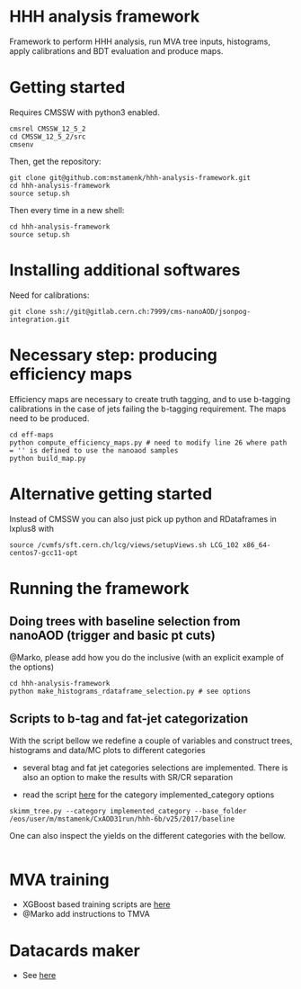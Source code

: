 # HHH analysis framework
Framework to perform HHH analysis, run MVA tree inputs, histograms, apply calibrations and BDT evaluation and produce maps.

# Getting started
Requires CMSSW with python3 enabled.

```
cmsrel CMSSW_12_5_2
cd CMSSW_12_5_2/src
cmsenv
```

Then, get the repository:
```
git clone git@github.com:mstamenk/hhh-analysis-framework.git
cd hhh-analysis-framework
source setup.sh
```

Then every time in a new shell:
```
cd hhh-analysis-framework
source setup.sh
```

# Installing additional softwares
Need for calibrations:
```
git clone ssh://git@gitlab.cern.ch:7999/cms-nanoAOD/jsonpog-integration.git
```

# Necessary step: producing efficiency maps
Efficiency maps are necessary to create truth tagging, and to use b-tagging calibrations in the case of jets failing the b-tagging requirement. The maps need to be produced.
```
cd eff-maps
python compute_efficiency_maps.py # need to modify line 26 where path = '' is defined to use the nanoaod samples
python build_map.py
```

# Alternative getting started

Instead of CMSSW you can also just pick up python and RDataframes in lxplus8 with

```
source /cvmfs/sft.cern.ch/lcg/views/setupViews.sh LCG_102 x86_64-centos7-gcc11-opt
```



# Running the framework

## Doing trees with baseline selection from nanoAOD (trigger and basic pt cuts)

@Marko, please add how you do the inclusive (with an explicit example of the options)

```
cd hhh-analysis-framework
python make_histograms_rdataframe_selection.py # see options
```

## Scripts to b-tag and fat-jet categorization

With the script bellow we redefine a couple of variables and construct trees, histograms and data/MC plots to different categories

- several btag and fat jet categories selections are implemented. There is also an option to make the results with SR/CR separation

- read the script [here]() for the category implemented_category options

```
skimm_tree.py --category implemented_category --base_folder /eos/user/m/mstamenk/CxAOD31run/hhh-6b/v25/2017/baseline
```





One can also inspect the yields on the different categories with the bellow.

```
```


# MVA training

- XGBoost based training scripts are [here]()
- @Marko add instructions to TMVA

# Datacards maker

- See [here]()

